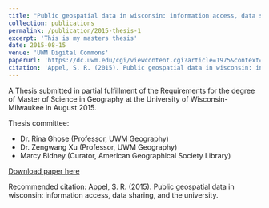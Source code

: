```yaml
---
title: "Public geospatial data in wisconsin: information access, data sharing, and the university (Thesis)"
collection: publications
permalink: /publication/2015-thesis-1
excerpt: 'This is my masters thesis'
date: 2015-08-15
venue: 'UWM Digital Commons'
paperurl: 'https://dc.uwm.edu/cgi/viewcontent.cgi?article=1975&context=etd'
citation: 'Appel, S. R. (2015). Public geospatial data in wisconsin: information access, data sharing, and the university.'
---
```

A Thesis submitted in partial fulfillment of the Requirements for the degree of Master of Science in Geography at the University of Wisconsin-Milwaukee in August 2015.

Thesis committee:

* Dr. Rina Ghose (Professor, UWM Geography)
* Dr. Zengwang Xu (Professor, UWM Geography)
* Marcy Bidney (Curator, American Geographical Society Library)

[Download paper here](https://dc.uwm.edu/cgi/viewcontent.cgi?article=1975&context=etd)

Recommended citation: Appel, S. R. (2015). Public geospatial data in wisconsin: information access, data sharing, and the university.